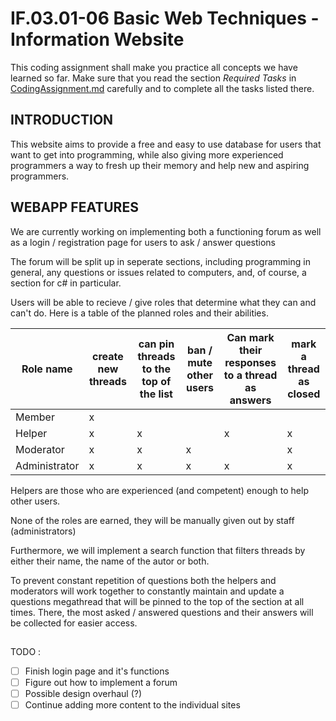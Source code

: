 # IF.03.01-06 Basic Web Techniques - Information Website
This coding assignment shall make you practice all concepts we have learned so far. Make sure that you read the section *Required Tasks*  in [CodingAssignment.md](CodingAssignment.md) carefully and to complete all the tasks listed there.

## INTRODUCTION
This website aims to provide a free and easy to use database for users
that want to get into programming, while also giving more experienced
programmers a way to fresh up their memory and help new and aspiring programmers.

## WEBAPP FEATURES
We are currently working on implementing both a functioning forum as well
as a login / registration page for users to ask / answer questions

The forum will be split up in seperate sections, including programming in general,
any questions or issues related to computers, and, of course, a section for c# in particular.

Users will be able to recieve / give roles that determine what they can and can't do.
Here is a table of the planned roles and their abilities.

| Role name | create new threads | can pin threads to the top of the list |	ban / mute other users | Can mark their responses to a thread as answers | mark a thread as closed
|--|--|--|--|--|--|
| Member | x |  |  |  |  |
| Helper | x | x | | x | x |
| Moderator | x | x | x |  | x |
|Administrator | x | x | x | x | x |


Helpers are those who are experienced (and competent) enough to help other users.

None of the roles are earned, they will be manually given out by staff (administrators)

Furthermore, we will implement a search function that filters threads by either their name, the name of the autor or both.

To prevent constant repetition of questions both the helpers and moderators will work together to constantly maintain and update a questions megathread that will be pinned to the top of the section at all times.
There, the most asked / answered questions and their answers will be collected for easier access.
##

TODO :

 - [ ] Finish login page and it's functions
 - [ ] Figure out how to implement a forum
 - [ ] Possible design overhaul (?)
 - [ ] Continue adding more content to the individual sites
